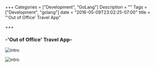 +++
Categories = ["Development", "GoLang"]
Description = ""
Tags = ["Development", "golang"]
date = "2016-05-09T23:02:25-07:00"
title = "'Out of Office' Travel App"

+++

### -'Out of Office' Travel App-

![intro](/images/travelapp/intro.jpg)

![intro](/images/travelapp/swiftcode.jpg)